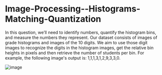 # Image-Processing--Histograms-Matching-Quantization
In this question, we’ll need to identify numbers, quantify the histogram bins, and measure the numbers they represent.
Our dataset consists of images of grade histograms and images of the 10 digits. We aim to use those digit images to recognize the digits in the histogram images, get the relative bin heights in pixels and then retrieve the number of students per bin.
For example, the following image's output is: 1,1,1,3,1,2,9,3,3,0.


![image](https://github.com/user-attachments/assets/7b3ca0c1-abe0-4e1e-afd2-5794aafdf24b)
